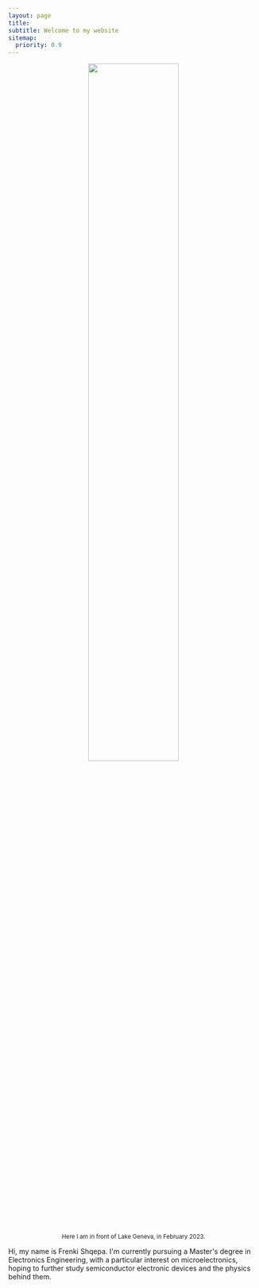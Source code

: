 ```yaml
---
layout: page
title: 
subtitle: Welcome to my website 
sitemap:
  priority: 0.9
---
```


[comment]: <img src="{{ '/assets/img/frenk.jpeg' | prepend: site.baseurl }}" id="about-img" width="45%">


<p align="center">
    <img width="60%" src="{{ '/assets/img/frenk.jpg' | prepend: site.baseurl }}" id="about-img"> 
    <p align="center"> <sup>Here I am in front of Lake Geneva, in February 2023.</sup> <p align="center">
</p>


<div id="describe-text">
	<p>Hi, my name is Frenki Shqepa. I'm currently pursuing a Master's degree in Electronics Engineering, with a particular interest on microelectronics, hoping to further study semiconductor electronic devices and the physics behind them.</p>
</div>
